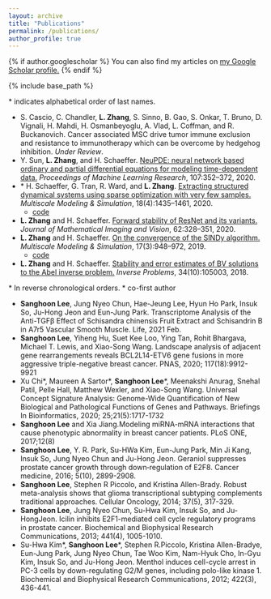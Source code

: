```yaml
---
layout: archive
title: "Publications"
permalink: /publications/
author_profile: true
---
```


{% if author.googlescholar %}
  You can also find my articles on <u><a href="{{author.googlescholar}}">my Google Scholar profile</a>.</u>
{% endif %}

{% include base_path %}

\* indicates alphabetical order of last names.

* S. Cascio, C. Chandler, **L. Zhang**, S. Sinno, B. Gao, S. Onkar, T. Bruno, D. Vignali, H. Mahdi, H. Osmanbeyoglu, A. Vlad, L. Coffman, and R. Buckanovich. Cancer associated MSC drive tumor immune exclusion and resistance to immunotherapy which can be overcome by hedgehog inhibition. _Under Review_.
* Y. Sun, **L. Zhang**, and H. Schaeffer. [NeuPDE: neural network based ordinary and partial differential equations for modeling time-dependent data.](http://proceedings.mlr.press/v107/sun20a/sun20a.pdf) _Proceedings of Machine Learning Research_, 107:352–372, 2020.
* \* H. Schaeffer, G. Tran, R. Ward, and **L. Zhang**. [Extracting structured dynamical systems using sparse optimization with very few samples.](https://epubs.siam.org/doi/abs/10.1137/18M1194730) _Multiscale Modeling & Simulation_, 18(4):1435–1461, 2020.
  * [code](https://github.com/linanzhang/SparseCyclicRecovery)
* **L. Zhang** and  H.  Schaeffer. [Forward  stability  of  ResNet  and  its  variants.](https://link.springer.com/article/10.1007/s10851-019-00922-y) _Journal of Mathematical Imaging and Vision_, 62:328–351, 2020.
* **L. Zhang** and H. Schaeffer. [On the convergence of the SINDy algorithm.](https://epubs.siam.org/doi/abs/10.1137/18M1189828) _Multiscale Modeling & Simulation_, 17(3):948–972, 2019.
  * [code](https://github.com/linanzhang/SINDyConvergenceExamples)
* **L. Zhang** and H. Schaeffer. [Stability and error estimates of BV solutions to the Abel inverse problem.](https://iopscience.iop.org/article/10.1088/1361-6420/aad1c7/meta) _Inverse Problems_, 34(10):105003, 2018.

\* In reverse chronological orders. * co-first author
* **Sanghoon Lee**, Jung Nyeo Chun, Hae-Jeung Lee, Hyun Ho Park, Insuk So, Ju-Hong Jeon and Eun-Jung Park. Transcriptome Analysis of the Anti-TGFβ Effect of Schisandra chinensis Fruit Extract and Schisandrin B in A7r5 Vascular Smooth Muscle. Life, 2021 Feb.
* **Sanghoon Lee**, Yiheng Hu, Suet Kee Loo, Ying Tan, Rohit Bhargava, Michael T. Lewis, and Xiao-Song Wang. Landscape analysis of adjacent gene rearrangements reveals BCL2L14-ETV6 gene fusions in more aggressive triple-negative breast cancer. PNAS, 2020; 117(18):9912-9921
* Xu Chi*, Maureen A Sartor*, **Sanghoon Lee***, Meenakshi Anurag, Snehal Patil, Pelle Hall, Matthew Wexler, and Xiao-Song Wang. Universal Concept Signature Analysis: Genome-Wide Quantification of New Biological and Pathological Functions of Genes and Pathways. Briefings In Bioinformatics, 2020; 25;21(5):1717-1732
* **Sanghoon Lee** and Xia Jiang.Modeling miRNA-mRNA interactions that cause phenotypic abnormality in breast cancer patients. PLoS ONE, 2017;12(8)
* **Sanghoon Lee**, Y. R. Park, Su-HWa Kim, Eun-Jung Park, Min Ji Kang, Insuk So, Jung Nyeo Chun and Ju-Hong Jeon. Geraniol suppresses prostate cancer growth through down‐regulation of E2F8. Cancer medicine, 2016; 5(10), 2899-2908.
* **Sanghoon Lee**, Stephen R Piccolo, and Kristina Allen-Brady. Robust meta-analysis shows that glioma transcriptional subtyping complements traditional approaches. Cellular Oncology, 2014; 37(5), 317-329.
* **Sanghoon Lee**, Jung Nyeo Chun, Su-Hwa Kim, Insuk So, and Ju-HongJeon. Icilin inhibits E2F1-mediated cell cycle regulatory programs in prostate cancer. Biochemical and Biophysical Research Communications, 2013; 441(4), 1005-1010. 
* Su-Hwa Kim*, **Sanghoon Lee***, Stephen R.Piccolo, Kristina Allen-Bradye, Eun-Jung Park, Jung Nyeo Chun, Tae Woo Kim, Nam-Hyuk Cho, In-Gyu Kim, Insuk So, and Ju-Hong Jeon. Menthol induces cell-cycle arrest in PC-3 cells by down-regulating G2/M genes, including polo-like kinase 1. Biochemical and Biophysical Research Communications, 2012; 422(3), 436-441.
